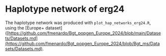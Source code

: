 # Haplotype network of erg24

The haplotype network was produced with `plot_hap_networks_erg24.R`, using the [Europe+ dataset]([https://github.com/fmenardo/Bgt_popgen_Europe_2024/blob/main/Datasets/Datasets.md](https://github.com/fmenardo/Bgt_popgen_Europe_2024/blob/Bgt_ms/Datasets/Datasets.md).
